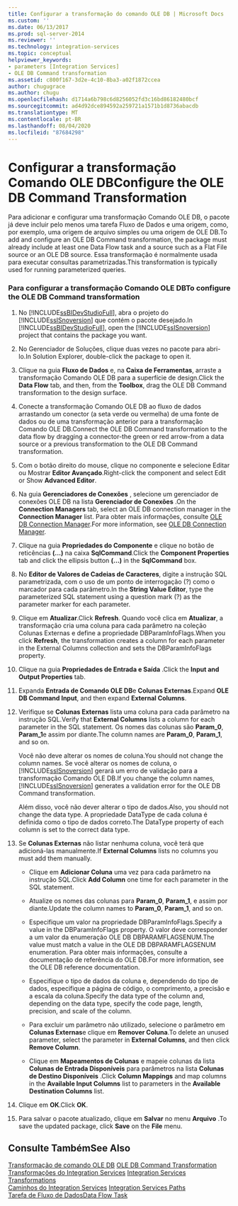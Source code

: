 ```yaml
---
title: Configurar a transformação do comando OLE DB | Microsoft Docs
ms.custom: ''
ms.date: 06/13/2017
ms.prod: sql-server-2014
ms.reviewer: ''
ms.technology: integration-services
ms.topic: conceptual
helpviewer_keywords:
- parameters [Integration Services]
- OLE DB Command transformation
ms.assetid: c800f167-3d2e-4c10-8ba3-a02f1872ccea
author: chugugrace
ms.author: chugu
ms.openlocfilehash: d1714a6b798c6d8256052fd3c16bd86182480bcf
ms.sourcegitcommit: ad4d92dce894592a259721a1571b1d8736abacdb
ms.translationtype: MT
ms.contentlocale: pt-BR
ms.lasthandoff: 08/04/2020
ms.locfileid: "87684298"
---
```

# <a name="configure-the-ole-db-command-transformation"></a><span data-ttu-id="60ed4-102">Configurar a transformação Comando OLE DB</span><span class="sxs-lookup"><span data-stu-id="60ed4-102">Configure the OLE DB Command Transformation</span></span>
  <span data-ttu-id="60ed4-103">Para adicionar e configurar uma transformação Comando OLE DB, o pacote já deve incluir pelo menos uma tarefa Fluxo de Dados e uma origem, como, por exemplo, uma origem de arquivo simples ou uma origem de OLE DB.</span><span class="sxs-lookup"><span data-stu-id="60ed4-103">To add and configure an OLE DB Command transformation, the package must already include at least one Data Flow task and a source such as a Flat File source or an OLE DB source.</span></span> <span data-ttu-id="60ed4-104">Essa transformação é normalmente usada para executar consultas parametrizadas.</span><span class="sxs-lookup"><span data-stu-id="60ed4-104">This transformation is typically used for running parameterized queries.</span></span>  
  
### <a name="to-configure-the-ole-db-command-transformation"></a><span data-ttu-id="60ed4-105">Para configurar a transformação Comando OLE DB</span><span class="sxs-lookup"><span data-stu-id="60ed4-105">To configure the OLE DB Command transformation</span></span>  
  
1.  <span data-ttu-id="60ed4-106">No [!INCLUDE[ssBIDevStudioFull](../includes/ssbidevstudiofull-md.md)], abra o projeto do [!INCLUDE[ssISnoversion](../includes/ssisnoversion-md.md)] que contém o pacote desejado.</span><span class="sxs-lookup"><span data-stu-id="60ed4-106">In [!INCLUDE[ssBIDevStudioFull](../includes/ssbidevstudiofull-md.md)], open the [!INCLUDE[ssISnoversion](../includes/ssisnoversion-md.md)] project that contains the package you want.</span></span>  
  
2.  <span data-ttu-id="60ed4-107">No Gerenciador de Soluções, clique duas vezes no pacote para abri-lo.</span><span class="sxs-lookup"><span data-stu-id="60ed4-107">In Solution Explorer, double-click the package to open it.</span></span>  
  
3.  <span data-ttu-id="60ed4-108">Clique na guia **Fluxo de Dados** e, na **Caixa de Ferramentas**, arraste a transformação Comando OLE DB para a superfície de design.</span><span class="sxs-lookup"><span data-stu-id="60ed4-108">Click the **Data Flow** tab, and then, from the **Toolbox**, drag the OLE DB Command transformation to the design surface.</span></span>  
  
4.  <span data-ttu-id="60ed4-109">Conecte a transformação Comando OLE DB ao fluxo de dados arrastando um conector (a seta verde ou vermelha) de uma fonte de dados ou de uma transformação anterior para a transformação Comando OLE DB.</span><span class="sxs-lookup"><span data-stu-id="60ed4-109">Connect the OLE DB Command transformation to the data flow by dragging a connector-the green or red arrow-from a data source or a previous transformation to the OLE DB Command transformation.</span></span>  
  
5.  <span data-ttu-id="60ed4-110">Com o botão direito do mouse, clique no componente e selecione Editar ou Mostrar **Editor Avançado**.</span><span class="sxs-lookup"><span data-stu-id="60ed4-110">Right-click the component and select Edit or Show **Advanced Editor**.</span></span>  
  
6.  <span data-ttu-id="60ed4-111">Na guia **Gerenciadores de Conexões** , selecione um gerenciador de conexões OLE DB na lista **Gerenciador de Conexões** .</span><span class="sxs-lookup"><span data-stu-id="60ed4-111">On the **Connection Managers** tab, select an OLE DB connection manager in the **Connection Manager** list.</span></span> <span data-ttu-id="60ed4-112">Para obter mais informações, consulte [OLE DB Connection Manager](connection-manager/ole-db-connection-manager.md).</span><span class="sxs-lookup"><span data-stu-id="60ed4-112">For more information, see [OLE DB Connection Manager](connection-manager/ole-db-connection-manager.md).</span></span>  
  
7.  <span data-ttu-id="60ed4-113">Clique na guia **Propriedades do Componente** e clique no botão de reticências **(...)** na caixa **SqlCommand**.</span><span class="sxs-lookup"><span data-stu-id="60ed4-113">Click the **Component Properties** tab and click the ellipsis button **(...)** in the **SqlCommand** box.</span></span>  
  
8.  <span data-ttu-id="60ed4-114">No **Editor de Valores de Cadeias de Caracteres**, digite a instrução SQL parametrizada, com o uso de um ponto de interrogação (?) como o marcador para cada parâmetro.</span><span class="sxs-lookup"><span data-stu-id="60ed4-114">In the **String Value Editor**, type the parameterized SQL statement using a question mark (?) as the parameter marker for each parameter.</span></span>  
  
9. <span data-ttu-id="60ed4-115">Clique em **Atualizar**.</span><span class="sxs-lookup"><span data-stu-id="60ed4-115">Click **Refresh**.</span></span> <span data-ttu-id="60ed4-116">Quando você clica em **Atualizar**, a transformação cria uma coluna para cada parâmetro na coleção Colunas Externas e define a propriedade DBParamInfoFlags.</span><span class="sxs-lookup"><span data-stu-id="60ed4-116">When you click **Refresh**, the transformation creates a column for each parameter in the External Columns collection and sets the DBParamInfoFlags property.</span></span>  
  
10. <span data-ttu-id="60ed4-117">Clique na guia **Propriedades de Entrada e Saída** .</span><span class="sxs-lookup"><span data-stu-id="60ed4-117">Click the **Input and Output Properties** tab.</span></span>  
  
11. <span data-ttu-id="60ed4-118">Expanda **Entrada de Comando OLE DB**e **Colunas Externas**.</span><span class="sxs-lookup"><span data-stu-id="60ed4-118">Expand **OLE DB Command Input**, and then expand **External Columns**.</span></span>  
  
12. <span data-ttu-id="60ed4-119">Verifique se **Colunas Externas** lista uma coluna para cada parâmetro na instrução SQL.</span><span class="sxs-lookup"><span data-stu-id="60ed4-119">Verify that **External Columns** lists a column for each parameter in the SQL statement.</span></span> <span data-ttu-id="60ed4-120">Os nomes das colunas são **Param_0**, **Param_1**e assim por diante.</span><span class="sxs-lookup"><span data-stu-id="60ed4-120">The column names are **Param_0**, **Param_1**, and so on.</span></span>  
  
     <span data-ttu-id="60ed4-121">Você não deve alterar os nomes de coluna.</span><span class="sxs-lookup"><span data-stu-id="60ed4-121">You should not change the column names.</span></span> <span data-ttu-id="60ed4-122">Se você alterar os nomes de coluna, o [!INCLUDE[ssISnoversion](../includes/ssisnoversion-md.md)] gerará um erro de validação para a transformação Comando OLE DB.</span><span class="sxs-lookup"><span data-stu-id="60ed4-122">If you change the column names, [!INCLUDE[ssISnoversion](../includes/ssisnoversion-md.md)] generates a validation error for the OLE DB Command transformation.</span></span>  
  
     <span data-ttu-id="60ed4-123">Além disso, você não dever alterar o tipo de dados.</span><span class="sxs-lookup"><span data-stu-id="60ed4-123">Also, you should not change the data type.</span></span> <span data-ttu-id="60ed4-124">A propriedade DataType de cada coluna é definida como o tipo de dados correto.</span><span class="sxs-lookup"><span data-stu-id="60ed4-124">The DataType property of each column is set to the correct data type.</span></span>  
  
13. <span data-ttu-id="60ed4-125">Se **Colunas Externas** não listar nenhuma coluna, você terá que adicioná-las manualmente.</span><span class="sxs-lookup"><span data-stu-id="60ed4-125">If **External Columns** lists no columns you must add them manually.</span></span>  
  
    -   <span data-ttu-id="60ed4-126">Clique em **Adicionar Coluna** uma vez para cada parâmetro na instrução SQL.</span><span class="sxs-lookup"><span data-stu-id="60ed4-126">Click **Add Column** one time for each parameter in the SQL statement.</span></span>  
  
    -   <span data-ttu-id="60ed4-127">Atualize os nomes das colunas para **Param_0**, **Param_1**, e assim por diante.</span><span class="sxs-lookup"><span data-stu-id="60ed4-127">Update the column names to **Param_0**, **Param_1**, and so on.</span></span>  
  
    -   <span data-ttu-id="60ed4-128">Especifique um valor na propriedade DBParamInfoFlags.</span><span class="sxs-lookup"><span data-stu-id="60ed4-128">Specify a value in the DBParamInfoFlags property.</span></span> <span data-ttu-id="60ed4-129">O valor deve corresponder a um valor da enumeração OLE DB DBPARAMFLAGSENUM.</span><span class="sxs-lookup"><span data-stu-id="60ed4-129">The value must match a value in the OLE DB DBPARAMFLAGSENUM enumeration.</span></span> <span data-ttu-id="60ed4-130">Para obter mais informações, consulte a documentação de referência do OLE DB.</span><span class="sxs-lookup"><span data-stu-id="60ed4-130">For more information, see the OLE DB reference documentation.</span></span>  
  
    -   <span data-ttu-id="60ed4-131">Especifique o tipo de dados da coluna e, dependendo do tipo de dados, especifique a página de código, o comprimento, a precisão e a escala da coluna.</span><span class="sxs-lookup"><span data-stu-id="60ed4-131">Specify the data type of the column and, depending on the data type, specify the code page, length, precision, and scale of the column.</span></span>  
  
    -   <span data-ttu-id="60ed4-132">Para excluir um parâmetro não utilizado, selecione o parâmetro em **Colunas Externas**e clique em **Remover Coluna**.</span><span class="sxs-lookup"><span data-stu-id="60ed4-132">To delete an unused parameter, select the parameter in **External Columns**, and then click **Remove Column**.</span></span>  
  
    -   <span data-ttu-id="60ed4-133">Clique em **Mapeamentos de Colunas** e mapeie colunas da lista **Colunas de Entrada Disponíveis** para parâmetros na lista **Colunas de Destino Disponíveis** .</span><span class="sxs-lookup"><span data-stu-id="60ed4-133">Click **Column Mappings** and map columns in the **Available Input Columns** list to parameters in the **Available Destination Columns** list.</span></span>  
  
14. <span data-ttu-id="60ed4-134">Clique em **OK**.</span><span class="sxs-lookup"><span data-stu-id="60ed4-134">Click **OK**.</span></span>  
  
15. <span data-ttu-id="60ed4-135">Para salvar o pacote atualizado, clique em **Salvar** no menu **Arquivo** .</span><span class="sxs-lookup"><span data-stu-id="60ed4-135">To save the updated package, click **Save** on the **File** menu.</span></span>  
  
## <a name="see-also"></a><span data-ttu-id="60ed4-136">Consulte Também</span><span class="sxs-lookup"><span data-stu-id="60ed4-136">See Also</span></span>  
 <span data-ttu-id="60ed4-137">[Transformação de comando OLE DB](data-flow/transformations/ole-db-command-transformation.md) </span><span class="sxs-lookup"><span data-stu-id="60ed4-137">[OLE DB Command Transformation](data-flow/transformations/ole-db-command-transformation.md) </span></span>  
 <span data-ttu-id="60ed4-138">[Transformações do Integration Services](data-flow/transformations/integration-services-transformations.md) </span><span class="sxs-lookup"><span data-stu-id="60ed4-138">[Integration Services Transformations](data-flow/transformations/integration-services-transformations.md) </span></span>  
 <span data-ttu-id="60ed4-139">[Caminhos do Integration Services](data-flow/integration-services-paths.md) </span><span class="sxs-lookup"><span data-stu-id="60ed4-139">[Integration Services Paths](data-flow/integration-services-paths.md) </span></span>  
 [<span data-ttu-id="60ed4-140">Tarefa de Fluxo de Dados</span><span class="sxs-lookup"><span data-stu-id="60ed4-140">Data Flow Task</span></span>](control-flow/data-flow-task.md)  
  
  
